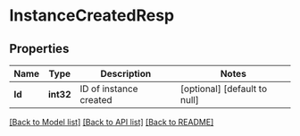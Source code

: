 # InstanceCreatedResp

## Properties
Name | Type | Description | Notes
------------ | ------------- | ------------- | -------------
**Id** | **int32** | ID of instance created | [optional] [default to null]

[[Back to Model list]](../README.md#documentation-for-models) [[Back to API list]](../README.md#documentation-for-api-endpoints) [[Back to README]](../README.md)

